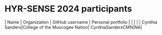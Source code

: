 # HYR-SENSE 2024 participants

| Name | Organization | GitHub username | Personal portfolio |
|  |  |  |
Cynthia Sanders|College of the Muscogee Nation| CynthiaSandersCMN|NA|
